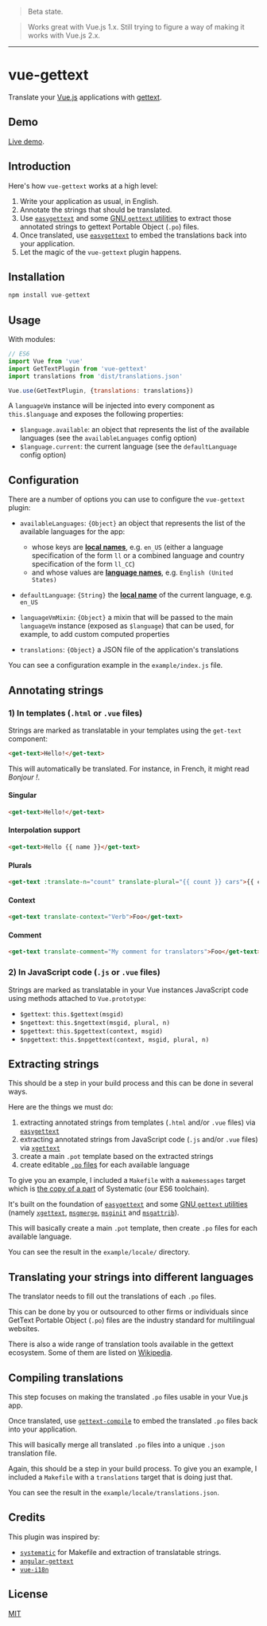 > Beta state.

> Works great with Vue.js 1.x. Still trying to figure a way of making it works with Vue.js 2.x.

---

# vue-gettext

Translate your [Vue.js](http://vuejs.org) applications with [gettext](https://en.wikipedia.org/wiki/Gettext).

## Demo

[Live demo](https://polyconseil.github.io/vue-gettext/).

## Introduction

Here's how `vue-gettext` works at a high level:

1. Write your application as usual, in English.
2. Annotate the strings that should be translated.
3. Use [`easygettext`](https://github.com/Polyconseil/easygettext#gettext-extract) and some [GNU `gettext` utilities](https://www.gnu.org/software/gettext/manual/gettext.html) to extract those annotated strings to gettext Portable Object (`.po`) files.
4. Once translated, use [`easygettext`](https://github.com/Polyconseil/easygettext#gettext-compile) to embed the translations back into your application.
5. Let the magic of the `vue-gettext` plugin happens.

## Installation

```javascript
npm install vue-gettext
```

## Usage

With modules:

```javascript
// ES6
import Vue from 'vue'
import GetTextPlugin from 'vue-gettext'
import translations from 'dist/translations.json'

Vue.use(GetTextPlugin, {translations: translations})
```

A `languageVm` instance will be injected into every component as `this.$language` and exposes the following properties:

- `$language.available`: an object that represents the list of the available
  languages (see the `availableLanguages` config option)
- `$language.current`: the current language (see the `defaultLanguage` config
  option)

## Configuration

There are a number of options you can use to configure the `vue-gettext` plugin:

- `availableLanguages`: `{Object}` an object that represents the list of the available languages for the app:

    - whose keys are [**local names**](http://www.localeplanet.com/icu/), e.g. `en_US` (either a language specification of the form `ll` or a combined language and country specification of the form `ll_CC`)
    - and whose values are [**language names**](http://docs.translatehouse.org/projects/localization-guide/en/latest/l10n/languagenames.html), e.g. `English (United States)`

- `defaultLanguage`: `{String}` the [**local name**](http://www.localeplanet.com/icu/) of the current language, e.g. `en_US`
- `languageVmMixin`: `{Object}` a mixin that will be passed to the main `languageVm` instance (exposed as `$language`) that can be used, for example, to add custom computed properties
- `translations`: `{Object}` a JSON file of the application's translations

You can see a configuration example in the `example/index.js` file.

## Annotating strings

### 1) In templates (`.html` or `.vue` files)

Strings are marked as translatable in your templates using the `get-text` component:

```html
<get-text>Hello!</get-text>
```

This will automatically be translated. For instance, in French, it might read *Bonjour !*.

#### Singular

```html
<get-text>Hello!</get-text>
```

#### Interpolation support

```html
<get-text>Hello {{ name }}</get-text>
```

#### Plurals

```html
<get-text :translate-n="count" translate-plural="{{ count }} cars">{{ count }} car</get-text>
```

#### Context

```html
<get-text translate-context="Verb">Foo</get-text>
```

#### Comment

```html
<get-text translate-comment="My comment for translators">Foo</get-text>
```

### 2) In JavaScript code (`.js` or `.vue` files)

Strings are marked as translatable in your Vue instances JavaScript code using methods attached to `Vue.prototype`:

- `$gettext`: `this.$gettext(msgid)`
- `$ngettext`: `this.$ngettext(msgid, plural, n)`
- `$pgettext`: `this.$pgettext(context, msgid)`
- `$npgettext`: `this.$npgettext(context, msgid, plural, n)`

## Extracting strings

This should be a step in your build process and this can be done in several ways.

Here are the things we must do:

1. extracting annotated strings from templates (`.html` and/or `.vue` files) via [`easygettext`](https://github.com/Polyconseil/easygettext#gettext-extract)
2. extracting annotated strings from JavaScript code (`.js` and/or `.vue` files) via [`xgettext`](https://www.gnu.org/savannah-checkouts/gnu/gettext/manual/html_node/xgettext-Invocation.html)
3. create a main `.pot` template based on the extracted strings
4. create editable [`.po` files](https://www.gnu.org/savannah-checkouts/gnu/gettext/manual/html_node/PO-Files.html) for each available language

To give you an example, I included a `Makefile` with a `makemessages` target which is [the copy of a part](https://github.com/Polyconseil/systematic/blob/866d5a7b44b5926b7033271bbb2969d9d2a3dc9b/mk/main.mk#L167-L183) of Systematic (our ES6 toolchain).

It's built on the foundation of [`easygettext`](https://github.com/Polyconseil/easygettext#gettext-extract) and some [GNU `gettext` utilities](https://www.gnu.org/software/gettext/manual/gettext.html) (namely [`xgettext`](https://www.gnu.org/savannah-checkouts/gnu/gettext/manual/html_node/xgettext-Invocation.html), [`msgmerge`](https://www.gnu.org/software/gettext/manual/html_node/msgmerge-Invocation.html), [`msginit`](https://www.gnu.org/software/gettext/manual/html_node/msginit-Invocation.html) and [`msgattrib`](https://www.gnu.org/software/gettext/manual/html_node/msgattrib-Invocation.html)).

This will basically create a main `.pot` template, then create `.po` files for each available language.

You can see the result in the `example/locale/` directory.

## Translating your strings into different languages

The translator needs to fill out the translations of each `.po` files.

This can be done by you or outsourced to other firms or individuals since
GetText Portable Object (`.po`) files are the industry standard for multilingual
websites.

There is also a wide range of translation tools available in the gettext
ecosystem. Some of them are listed on
[Wikipedia](https://en.wikipedia.org/wiki/Gettext#See_also).

## Compiling translations

This step focuses on making the translated `.po` files usable in your Vue.js app.

Once translated, use
[`gettext-compile`](https://github.com/Polyconseil/easygettext#gettext-compile)
to embed the translated `.po` files back into your application.

This will basically merge all translated `.po` files into a unique `.json`
translation file.

Again, this should be a step in your build process. To give you an example, I
included a `Makefile` with a `translations` target that is doing just that.

You can see the result in the `example/locale/translations.json`.

## Credits

This plugin was inspired by:

- [`systematic`](https://github.com/Polyconseil/systematic) for Makefile and extraction of translatable strings.
- [`angular-gettext`](https://angular-gettext.rocketeer.be)
- [`vue-i18n`](https://github.com/kazupon/vue-i18n)

## License

[MIT](http://opensource.org/licenses/MIT)

